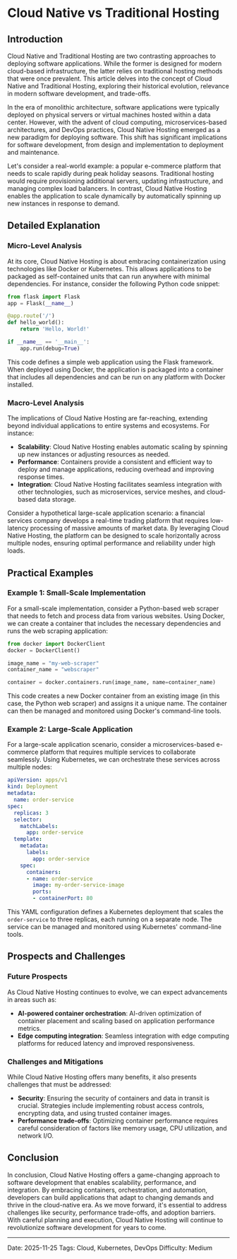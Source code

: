 # Cloud Native vs Traditional Hosting
## Introduction
Cloud Native and Traditional Hosting are two contrasting approaches to deploying software applications. While the former is designed for modern cloud-based infrastructure, the latter relies on traditional hosting methods that were once prevalent. This article delves into the concept of Cloud Native and Traditional Hosting, exploring their historical evolution, relevance in modern software development, and trade-offs.

In the era of monolithic architecture, software applications were typically deployed on physical servers or virtual machines hosted within a data center. However, with the advent of cloud computing, microservices-based architectures, and DevOps practices, Cloud Native Hosting emerged as a new paradigm for deploying software. This shift has significant implications for software development, from design and implementation to deployment and maintenance.

Let's consider a real-world example: a popular e-commerce platform that needs to scale rapidly during peak holiday seasons. Traditional hosting would require provisioning additional servers, updating infrastructure, and managing complex load balancers. In contrast, Cloud Native Hosting enables the application to scale dynamically by automatically spinning up new instances in response to demand.

## Detailed Explanation
### Micro-Level Analysis

At its core, Cloud Native Hosting is about embracing containerization using technologies like Docker or Kubernetes. This allows applications to be packaged as self-contained units that can run anywhere with minimal dependencies. For instance, consider the following Python code snippet:
```python
from flask import Flask
app = Flask(__name__)

@app.route('/')
def hello_world():
    return 'Hello, World!'

if __name__ == '__main__':
    app.run(debug=True)
```
This code defines a simple web application using the Flask framework. When deployed using Docker, the application is packaged into a container that includes all dependencies and can be run on any platform with Docker installed.

### Macro-Level Analysis

The implications of Cloud Native Hosting are far-reaching, extending beyond individual applications to entire systems and ecosystems. For instance:

* **Scalability**: Cloud Native Hosting enables automatic scaling by spinning up new instances or adjusting resources as needed.
* **Performance**: Containers provide a consistent and efficient way to deploy and manage applications, reducing overhead and improving response times.
* **Integration**: Cloud Native Hosting facilitates seamless integration with other technologies, such as microservices, service meshes, and cloud-based data storage.

Consider a hypothetical large-scale application scenario: a financial services company develops a real-time trading platform that requires low-latency processing of massive amounts of market data. By leveraging Cloud Native Hosting, the platform can be designed to scale horizontally across multiple nodes, ensuring optimal performance and reliability under high loads.

## Practical Examples
### Example 1: Small-Scale Implementation

For a small-scale implementation, consider a Python-based web scraper that needs to fetch and process data from various websites. Using Docker, we can create a container that includes the necessary dependencies and runs the web scraping application:
```python
from docker import DockerClient
docker = DockerClient()

image_name = "my-web-scraper"
container_name = "webscraper"

container = docker.containers.run(image_name, name=container_name)
```
This code creates a new Docker container from an existing image (in this case, the Python web scraper) and assigns it a unique name. The container can then be managed and monitored using Docker's command-line tools.

### Example 2: Large-Scale Application

For a large-scale application scenario, consider a microservices-based e-commerce platform that requires multiple services to collaborate seamlessly. Using Kubernetes, we can orchestrate these services across multiple nodes:
```yaml
apiVersion: apps/v1
kind: Deployment
metadata:
  name: order-service
spec:
  replicas: 3
  selector:
    matchLabels:
      app: order-service
  template:
    metadata:
      labels:
        app: order-service
    spec:
      containers:
      - name: order-service
        image: my-order-service-image
        ports:
        - containerPort: 80
```
This YAML configuration defines a Kubernetes deployment that scales the `order-service` to three replicas, each running on a separate node. The service can be managed and monitored using Kubernetes' command-line tools.

## Prospects and Challenges
### Future Prospects

As Cloud Native Hosting continues to evolve, we can expect advancements in areas such as:

* **AI-powered container orchestration**: AI-driven optimization of container placement and scaling based on application performance metrics.
* **Edge computing integration**: Seamless integration with edge computing platforms for reduced latency and improved responsiveness.

### Challenges and Mitigations

While Cloud Native Hosting offers many benefits, it also presents challenges that must be addressed:

* **Security**: Ensuring the security of containers and data in transit is crucial. Strategies include implementing robust access controls, encrypting data, and using trusted container images.
* **Performance trade-offs**: Optimizing container performance requires careful consideration of factors like memory usage, CPU utilization, and network I/O.

## Conclusion

In conclusion, Cloud Native Hosting offers a game-changing approach to software development that enables scalability, performance, and integration. By embracing containers, orchestration, and automation, developers can build applications that adapt to changing demands and thrive in the cloud-native era. As we move forward, it's essential to address challenges like security, performance trade-offs, and adoption barriers. With careful planning and execution, Cloud Native Hosting will continue to revolutionize software development for years to come.

---

Date: 2025-11-25
Tags: Cloud, Kubernetes, DevOps
Difficulty: Medium